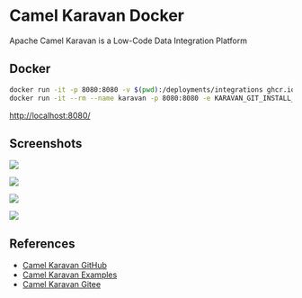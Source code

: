 # Camel Karavan Docker

Apache Camel Karavan is a Low-Code Data Integration Platform

## Docker
```sh
docker run -it -p 8080:8080 -v $(pwd):/deployments/integrations ghcr.io/apache/camel-karavan:latest
docker run -it --rm --name karavan -p 8080:8080 -e KARAVAN_GIT_INSTALL_GITEA=true -e KARAVAN_IMAGE_REGISTRY_INSTALL=true ghcr.io/apache/camel-karavan
```
[http://localhost:8080/](http://localhost:8080/)

## Screenshots
![](https://gitee.com/mirrors_apache/camel-karavan/raw/main/images/karavan-clouds-large.png)

![](https://gitee.com/mirrors_apache/camel-karavan/raw/3.18.4/images/karavan-about.png)

![](https://gitee.com/mirrors_apache/camel-karavan/raw/3.18.4/images/karavan-ipaas-1.png)

![](https://gitee.com/mirrors_apache/camel-karavan/raw/3.18.4/images/karavan-vscode.png)

## References
- [Camel Karavan GitHub](https://github.com/apache/camel-karavan)
- [Camel Karavan Examples](https://github.com/apache/camel-karavan/tree/main/karavan-demo)
- [Camel Karavan Gitee](https://gitee.com/mirrors_apache/camel-karavan)